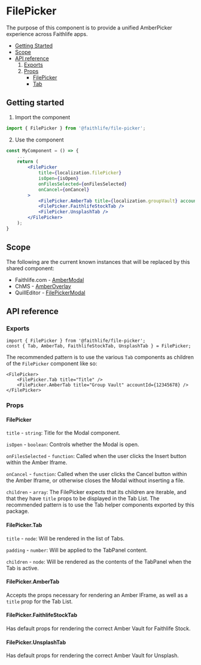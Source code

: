 # FilePicker

The purpose of this component is to provide a unified AmberPicker experience across Faithlife apps.

- [Getting Started](#getting-started)
- [Scope](#scope)
- [API reference](#api-reference)
  1. [Exports](#exports)
  2. [Props](#props)
     - [FilePicker](#filepicker)
     - [Tab](#tab)

## Getting started

1. Import the component

```jsx
import { FilePicker } from '@faithlife/file-picker';
```

2. Use the component

```jsx
const MyComponent = () => {
	...
    return (
		<FilePicker
			title={localization.filePicker}
			isOpen={isOpen}
			onFilesSelected={onFilesSelected}
			onCancel={onCancel}
		>
			<FilePicker.AmberTab title={localization.groupVault} accountId={12345678} />
			<FilePicker.FaithlifeStockTab />
			<FilePicker.UnsplashTab />
        </FilePicker>
    );
}
```

## Scope

The following are the current known instances that will be replaced by this shared component:

- Faithlife.com - [AmberModal](https://git.faithlife.dev/Logos/Faithlife/blob/master/src/Faithlife.Web/Scripts/src/components/shared/photo-picker/amber-modal.jsx)
- ChMS - [AmberOverlay](https://git.faithlife.dev/Logos/ChurchManagement/blob/cc1a09afeab6b92095db0e7d1cd4f9e3f6674cf2/chms-tool/src/components/Shared/AmberOverlay/index.tsx)
- QuillEditor - [FilePickerModal](https://git.faithlife.dev/Logos/FaithlifeEquipment/blob/master/packages/quill-editor/src/components/FilePickerModal/index.tsx)

## API reference

### Exports

```
import { FilePicker } from '@faithlife/file-picker';
const { Tab, AmberTab, FaithlifeStockTab, UnsplashTab } = FilePicker;

```

The recommended pattern is to use the various `Tab` components as children of the `FilePicker` component like so:

```
<FilePicker>
	<FilePicker.Tab title="Title" />
	<FilePicker.AmberTab title="Group Vault" accountId={12345678} />
</FilePicker>
```

### Props

#### FilePicker

`title` - `string`: Title for the Modal component.

`isOpen` - `boolean`: Controls whether the Modal is open.

`onFilesSelected` - `function`: Called when the user clicks the Insert button within the Amber Iframe.

`onCancel` - `function`: Called when the user clicks the Cancel button within the Amber Iframe, or otherwise closes the Modal without inserting a file.

`children` - `array`: The FilePicker expects that its children are iterable, and that they have `title` props to be displayed in the Tab List. The recommended pattern is to use the Tab helper components exported by this package.

#### FilePicker.Tab

`title` - `node`: Will be rendered in the list of Tabs.

`padding` - `number`: Will be applied to the TabPanel content.

`children` - `node`: Will be rendered as the contents of the TabPanel when the Tab is active.

#### FilePicker.AmberTab

Accepts the props necessary for rendering an Amber IFrame, as well as a `title` prop for the Tab List.

#### FilePicker.FaithlifeStockTab

Has default props for rendering the correct Amber Vault for Faithlife Stock.

#### FilePicker.UnsplashTab

Has default props for rendering the correct Amber Vault for Unsplash.

